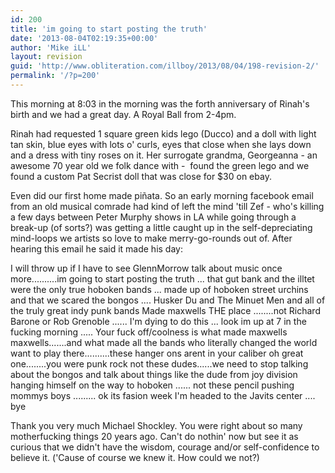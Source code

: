 ```yaml
---
id: 200
title: 'im going to start posting the truth'
date: '2013-08-04T02:19:35+00:00'
author: 'Mike iLL'
layout: revision
guid: 'http://www.obliteration.com/illboy/2013/08/04/198-revision-2/'
permalink: '/?p=200'
---
```


This morning at 8:03 in the morning was the forth anniversary of Rinah's birth and we had a great day. A Royal Ball from 2-4pm.

Rinah had requested 1 square green kids lego (Ducco) and a doll with light tan skin, blue eyes with lots o' curls, eyes that close when she lays down and a dress with tiny roses on it.
Her surrogate grandma, Georgeanna - an awesome 70 year old we folk dance with -  found the green lego and we found a custom Pat Secrist doll that was close for $30 on ebay.

Even did our first home made piñata. So an early morning facebook email from an old musical comrade had kind of left the mind 'till Zef - who's killing a few days between Peter Murphy shows in LA while going through a break-up (of sorts?) was getting a little caught up in the self-depreciating mind-loops we artists so love to make merry-go-rounds out of. After hearing this email he said it made his day:

I will throw up if I have to see GlennMorrow talk about music once more..........im going to start posting the truth ... that gut bank and the illtet were the only true hoboken bands ... made up of hoboken street urchins and that we scared the bongos .... Husker Du and The Minuet Men and all of the truly great indy punk bands Made maxwells THE place ........not Richard Barone or Rob Grenoble ...... I'm dying to do this ... look im up at 7 in the fucking morning ..... Your fuck off/coolness is what made maxwells maxwells.......and what made all the bands who literally changed the world want to play there..........these hanger ons arent in your caliber oh great one........you were punk rock not these dudes......we need to stop talking about the bongos and talk about things like the dude from joy division hanging himself on the way to hoboken ...... not these pencil pushing mommys boys ......... ok its fasion week I'm headed to the Javits center .... bye

Thank you very much Michael Shockley. You were right about so many motherfucking things 20 years ago. Can't do nothin' now but see it as curious that we didn't have the wisdom, courage and/or self-confidence to believe it. ('Cause of course we knew it. How could we not?)